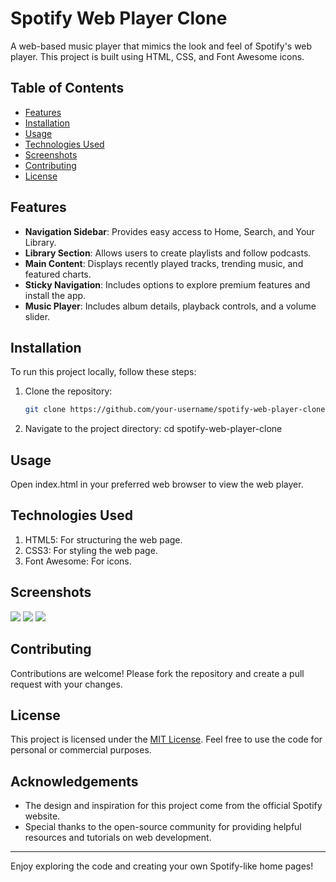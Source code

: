 # Spotify Web Player Clone

A web-based music player that mimics the look and feel of Spotify's web player. This project is built using HTML, CSS, and Font Awesome icons.

## Table of Contents

- [Features](#features)
- [Installation](#installation)
- [Usage](#usage)
- [Technologies Used](#technologies-used)
- [Screenshots](#screenshots)
- [Contributing](#contributing)
- [License](#license)

## Features

- **Navigation Sidebar**: Provides easy access to Home, Search, and Your Library.
- **Library Section**: Allows users to create playlists and follow podcasts.
- **Main Content**: Displays recently played tracks, trending music, and featured charts.
- **Sticky Navigation**: Includes options to explore premium features and install the app.
- **Music Player**: Includes album details, playback controls, and a volume slider.

## Installation

To run this project locally, follow these steps:

1. Clone the repository:
   ```bash
   git clone https://github.com/your-username/spotify-web-player-clone.git
2. Navigate to the project directory:
   cd spotify-web-player-clone
## Usage
Open index.html in your preferred web browser to view the web player.


## Technologies Used
1. HTML5: For structuring the web page.
2. CSS3: For styling the web page.
3. Font Awesome: For icons.

## Screenshots
![](https://github.com/ayushnegi127/spotify-web-player-clone/blob/main/screenshot/Screenshot.png)
![](https://github.com/ayushnegi127/spotify-web-player-clone/blob/main/screenshot/1.png)
![](https://github.com/ayushnegi127/spotify-web-player-clone/blob/main/screenshot/2.png)

## Contributing
Contributions are welcome! Please fork the repository and create a pull request with your changes.

## License
This project is licensed under the [MIT License](LICENSE). Feel free to use the code for personal or commercial purposes.

## Acknowledgements

- The design and inspiration for this project come from the official Spotify website.
- Special thanks to the open-source community for providing helpful resources and tutorials on web development.



---

Enjoy exploring the code and creating your own Spotify-like home pages!   
